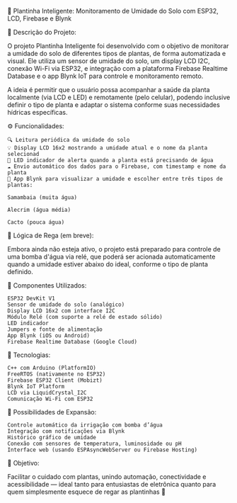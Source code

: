 

🌱 Plantinha Inteligente: Monitoramento de Umidade do Solo com ESP32, LCD, Firebase e Blynk

📌 Descrição do Projeto:

O projeto Plantinha Inteligente foi desenvolvido com o objetivo de monitorar a umidade do solo de diferentes tipos de plantas, de forma automatizada e visual. Ele utiliza um sensor de umidade do solo, um display LCD I2C, conexão Wi-Fi via ESP32, e integração com a plataforma Firebase Realtime Database e o app Blynk IoT para controle e monitoramento remoto.

A ideia é permitir que o usuário possa acompanhar a saúde da planta localmente (via LCD e LED) e remotamente (pelo celular), podendo inclusive definir o tipo de planta e adaptar o sistema conforme suas necessidades hídricas específicas.

⚙️ Funcionalidades:

    🔍 Leitura periódica da umidade do solo
    💡 Display LCD 16x2 mostrando a umidade atual e o nome da planta selecionad
    🔴 LED indicador de alerta quando a planta está precisando de água
    ☁️ Envio automático dos dados para o Firebase, com timestamp e nome da planta
    📱 App Blynk para visualizar a umidade e escolher entre três tipos de plantas:

    Samambaia (muita água)

    Alecrim (água média)

    Cacto (pouca água)

🧠 Lógica de Rega (em breve):

Embora ainda não esteja ativo, o projeto está preparado para controle de uma bomba d'água via relé, que poderá ser acionada automaticamente quando a umidade estiver abaixo do ideal, conforme o tipo de planta definido.

🔧 Componentes Utilizados:

    ESP32 DevKit V1
    Sensor de umidade do solo (analógico)
    Display LCD 16x2 com interface I2C
    Módulo Relé (com suporte a relé de estado sólido)
    LED indicador
    Jumpers e fonte de alimentação
    App Blynk (iOS ou Android)
    Firebase Realtime Database (Google Cloud)

🧱 Tecnologias:

    C++ com Arduino (PlatformIO)
    FreeRTOS (nativamente no ESP32)
    Firebase ESP32 Client (Mobizt)
    Blynk IoT Platform
    LCD via LiquidCrystal_I2C
    Comunicação Wi-Fi com ESP32

🚀 Possibilidades de Expansão:

    Controle automático da irrigação com bomba d’água
    Integração com notificações via Blynk
    Histórico gráfico de umidade
    Conexão com sensores de temperatura, luminosidade ou pH
    Interface web (usando ESPAsyncWebServer ou Firebase Hosting)

🎯 Objetivo:

Facilitar o cuidado com plantas, unindo automação, conectividade e acessibilidade — ideal tanto para entusiastas de eletrônica quanto para quem simplesmente esquece de regar as plantinhas 🌿

